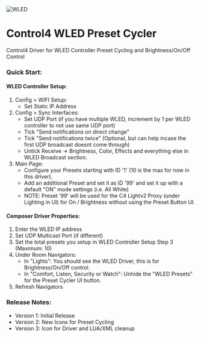 ![WLED](https://user-images.githubusercontent.com/69341431/158558688-2b1e5e28-73e3-4aea-a6bb-800aafa6e1bb.png)

# Control4 WLED Preset Cycler

Control4 Driver for WLED Controller Preset Cycling and Brightness/On/Off Control

### Quick Start:
		
#### WLED Controller Setup:
1. Config > WIFI Setup:
	- Set Static IP Address
2. Config > Sync Interfaces:
	- Set UDP Port (if you have multiple WLED, increment by 1 per WLED controller to not use same UDP port)
	- Tick "Send notifications on direct change"
	- Tick "Send notifications twice" (Optional, but can help incase the first UDP broadcast doesnt come through)
	- Untick Receive -> Brightness, Color, Effects and everything else in WLED Broadcast section.
3. Main Page:
	- Configure your Presets starting with ID '1' (10 is the max for now in this driver).
	- Add an additional Preset and set it as ID '99' and set it up with a default "ON" mode settings (i.e. All White)
	- NOTE: Preset '99' will be used for the C4 Lightv2 Proxy (under Lighting in UI) for On / Brightness without using the Preset Button UI.
	  
#### Composer Driver Properties:
1. Enter the WLED IP address
2. Set UDP Multicast Port (if different)
3. Set the total presets you setup in WLED Controller Setup Step 3 (Maximum: 10)
4. Under Room Navigators:
	- In "Lights": You should see the WLED Driver, this is for Brightness/On/Off control.
	- In "Comfort, Listen, Security or Watch": Unhide the "WLED Presets" for the Preset Cycler UI button.
5. Refresh Navigators

### Release Notes:

- Version 1: Initial Release
- Version 2: New Icons for Preset Cycling
- Version 3: Icon for Driver and LUA/XML cleanup
